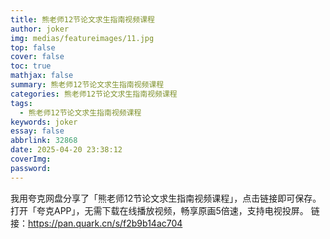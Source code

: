 ```yaml
---
title: 熊老师12节论文求生指南视频课程
author: joker
img: medias/featureimages/11.jpg
top: false
cover: false
toc: true
mathjax: false
summary: 熊老师12节论文求生指南视频课程
categories: 熊老师12节论文求生指南视频课程
tags:
  - 熊老师12节论文求生指南视频课程
keywords: joker
essay: false
abbrlink: 32868
date: 2025-04-20 23:38:12
coverImg:
password:
---
```


我用夸克网盘分享了「熊老师12节论文求生指南视频课程」，点击链接即可保存。打开「夸克APP」，无需下载在线播放视频，畅享原画5倍速，支持电视投屏。
链接：https://pan.quark.cn/s/f2b9b14ac704
